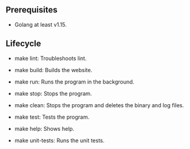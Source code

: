 ## Prerequisites

- Golang at least v1.15.

## Lifecycle

- make lint: Troubleshoots lint.

- make build: Builds the website.

- make run: Runs the program in the background.

- make stop: Stops the program.

- make clean: Stops the program and deletes the binary and log files.

- make test: Tests the program.

- make help: Shows help.

- make unit-tests: Runs the unit tests.